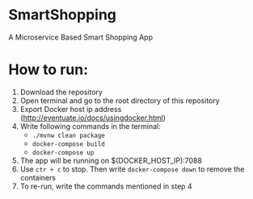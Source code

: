 # SmartShopping
A Microservice Based Smart Shopping App


# How to run:
1. Download the repository
2. Open terminal and go to the root directory of this repository
3. Export Docker host ip address (http://eventuate.io/docs/usingdocker.html)
4. Write following commands in the terminal:
    - `./mvnw clean package`
    - `docker-compose build`
    - `docker-compose up`
5. The app will be running on $(DOCKER_HOST_IP):7088
6. Use `ctr + c` to stop. Then write `docker-compose down` to remove the containers
7. To re-run, write the commands mentioned in step 4
